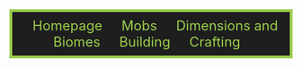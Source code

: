 <div style="width: 100%; text-align: center; background-color: #1e1e1e; border: 5px solid #9ccf4c; padding: 10px; box-sizing: border-box;">
  <a href="index.html" style="color: #9ccf4c; text-decoration: none; margin: 0 15px; font-size: 24px;">Homepage</a>
  <a href="mobs.html" style="color: #9ccf4c; text-decoration: none; margin: 0 15px; font-size: 24px;">Mobs</a>
  <a href="dimensions-biomes.html" style="color: #9ccf4c; text-decoration: none; margin: 0 15px; font-size: 24px;">Dimensions and Biomes</a>
  <a href="page6.html" style="color: #9ccf4c; text-decoration: none; margin: 0 15px; font-size: 24px;">Building</a>
  <a href="page7.html" style="color: #9ccf4c; text-decoration: none; margin: 0 15px; font-size: 24px;">Crafting</a>
</div>
